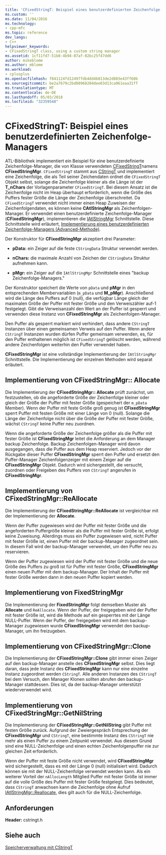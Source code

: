 ```yaml
---
title: 'CFixedStringT: Beispiel eines benutzerdefinierten Zeichenfolge-Managers | Microsoft Docs'
ms.custom: ''
ms.date: 11/04/2016
ms.technology:
- cpp-mfc
ms.topic: reference
dev_langs:
- C++
helpviewer_keywords:
- CFixedStringT class, using a custom string manager
ms.assetid: 1cf11fd7-51b8-4b94-87af-02bc25f47dd6
author: mikeblome
ms.author: mblome
ms.workload:
- cplusplus
ms.openlocfilehash: f841124fd12497fdb4dd4b813de2d803e43ff60b
ms.sourcegitcommit: be2a7679c2bd80968204dee03d13ca961eaa31ff
ms.translationtype: MT
ms.contentlocale: de-DE
ms.lasthandoff: 05/03/2018
ms.locfileid: "32359548"
---
```

# <a name="cfixedstringt-example-of-a-custom-string-manager"></a>CFixedStringT: Beispiel eines benutzerdefinierten Zeichenfolge-Managers
ATL-Bibliothek implementiert ein Beispiel für eine benutzerdefinierte Zeichenfolge-Manager, die von Klasse verwendeten [CFixedStringT](../atl-mfc-shared/reference/cfixedstringt-class.md)namens **CFixedStringMgr**. `CFixedStringT` stammt aus [CStringT](../atl-mfc-shared/reference/cstringt-class.md) und implementiert eine Zeichenfolge, die als Teil seiner Zeichendaten ordnet die `CFixedStringT` Objekt selbst, solange die Zeichenfolge kleiner als die Länge ist der **T_nChars** der Vorlagenparameter `CFixedStringT`. Bei diesem Ansatz ist die Zeichenfolge nicht im Heap überhaupt erforderlich, wenn die Größe des Puffers fester Größe die Länge der Zeichenfolge überschreitet. Da `CFixedStringT` verwendet nicht immer einen Heap Zuweisen der Zeichenfolgendaten, es können keine **CAtlStringMgr** als Zeichenfolgen-Manager. Er verwendet einen benutzerdefinierte Zeichenfolge-Manager (**CFixedStringMgr**), implementieren die [IAtlStringMgr](../atl-mfc-shared/reference/iatlstringmgr-class.md) Schnittstelle. Diese Schnittstelle wird erläutert, [Implementierung eines benutzerdefinierten Zeichenfolge-Managers (Advanced-Methode)](../atl-mfc-shared/implementation-of-a-custom-string-manager-advanced-method.md).  
  
 Der Konstruktor für **CFixedStringMgr** akzeptiert drei Parameter:  
  
-   **pData:** ein Zeiger auf die feste `CStringData` Struktur verwendet werden.  
  
-   **nChars:** die maximale Anzahl von Zeichen der `CStringData` Struktur aufnehmen kann.  
  
-   **pMgr:** ein Zeiger auf die `IAtlStringMgr` Schnittstelle eines "backup Zeichenfolge-Managers."  
  
 Der Konstruktor speichert die Werte von `pData` und **pMgr** in den entsprechenden Membervariablen (`m_pData` und **M_pMgr**). Anschließend wird die Länge des Puffers auf 0 (null), die verfügbar Länge gleich der maximalen Größe der Puffer mit fester Größe und den Verweiszähler auf-1 festgelegt. Gibt die Verweisanzahl den Wert an der Puffer ist gesperrt und verwenden diese Instanz von **CFixedStringMgr** als Zeichenfolgen-Manager.  
  
 Den Puffer als gesperrt markiert wird verhindert, dass andere `CStringT` Instanzen über einen gemeinsamen Verweis auf den Puffer. Wenn andere `CStringT` Instanzen wurden dürfen Puffer gemeinsam verwenden, es, für den Puffer enthaltenen möglich ist `CFixedStringT` gelöscht werden, während andere Zeichenfolgen weiterhin den Puffer verwendet haben.  
  
 **CFixedStringMgr** ist eine vollständige Implementierung der `IAtlStringMgr` Schnittstelle. Die Implementierung der einzelnen Methoden wird separat erläutert.  
  
## <a name="implementation-of-cfixedstringmgrallocate"></a>Implementierung von CFixedStringMgr:: Allocate  
 Die Implementierung der **CFixedStringMgr:: Allocate** prüft zunächst, um festzustellen, ob die angeforderte Größe der Zeichenfolge kleiner oder gleich der Größe der Puffer mit fester Größe (gespeichert der `m_pData` Member). Wenn der Puffer mit feste Größe groß genug ist **CFixedStringMgr** sperrt Puffer mit festen Größe mit einer Länge von 0 (null). Solange die Länge der Zeichenfolge nicht über die Größe der Puffer mit fester Größe, wächst `CStringT` keine Puffer neu zuordnen.  
  
 Wenn die angeforderte Größe der Zeichenfolge größer als die Puffer mit fester Größe ist **CFixedStringMgr** leitet die Anforderung an dem Manager backup Zeichenfolge. Backup Zeichenfolgen-Manager wird davon ausgegangen, dass die Puffer aus dem Heap reserviert. Jedoch vor der Rückgabe dieser Puffer **CFixedStringMgr** sperrt den Puffer und ersetzt den Puffer-Manager Zeichenfolgenzeiger mit einem Zeiger auf die **CFixedStringMgr** Objekt. Dadurch wird sichergestellt, die versucht, zuordnen oder Freigeben des Puffers von `CStringT` angerufen in **CFixedStringMgr**.  
  
## <a name="implementation-of-cfixedstringmgrreallocate"></a>Implementierung von CFixedStringMgr::ReAllocate  
 Die Implementierung der **CFixedStringMgr::ReAllocate** ist vergleichbar mit der Implementierung der **Allocate**.  
  
 Wenn der Puffer zugewiesen wird der Puffer mit fester Größe und die angeforderten Puffergröße kleiner als die Puffer mit fester Größe ist, erfolgt keine Zuweisung. Allerdings muss ein Puffer zugewiesen wird, nicht Puffer mit fester Größe ist, einen Puffer mit der backup-Manager zugeordnet sein. In diesem Fall wird der backup-Manager verwendet, um den Puffer neu zu reservieren.  
  
 Wenn der Puffer zugewiesen wird der Puffer mit fester Größe und die neue Größe des Puffers zu groß ist für Puffer mit fester Größe, **CFixedStringMgr** einen neuen Puffer mit dem backup-Manager. Der Inhalt der Puffer mit fester Größe werden dann in den neuen Puffer kopiert werden.  
  
## <a name="implementation-of-cfixedstringmgrfree"></a>Implementierung von FixedStringMgr  
 Die Implementierung der **FixedStringMgr** folgt demselben Muster als **Allocate** und `ReAllocate`. Wenn der Puffer, der freigegeben wird der Puffer mit fester Größe ist, wird die Methode auf ein gesperrtes mit der Länge NULL-Puffer. Wenn der Puffer, der freigegeben wird mit dem backup-Manager zugewiesen wurde **CFixedStringMgr** verwendet den backup-Manager, um ihn freizugeben.  
  
## <a name="implementation-of-cfixedstringmgrclone"></a>Implementierung von CFixedStringMgr::Clone  
 Die Implementierung der **CFixedStringMgr::Clone** gibt immer einen Zeiger auf den backup-Manager anstelle des **CFixedStringMgr** selbst. Dies liegt daran, dass jede Instanz des **CFixedStringMgr** kann nur eine einzelne Instanz zugeordnet werden `CStringT`. Alle anderen Instanzen des `CStringT` bei dem Versuch, den Manager Klonen sollten abrufen den backup-Manager stattdessen. Dies ist, da der backup-Manager unterstützt wiederverwendet wird.  
  
## <a name="implementation-of-cfixedstringmgrgetnilstring"></a>Implementierung von CFixedStringMgr::GetNilString  
 Die Implementierung der **CFixedStringMgr::GetNilString** gibt Puffer mit festen Größe zurück. Aufgrund der Zweiergespräch Entsprechung der **CFixedStringMgr** und `CStringT`, eine bestimmte Instanz des `CStringT` nie mehr als einen Puffer zu einem Zeitpunkt verwendet. Aus diesem Grund sind eine NULL-Zeichenfolge und einen echten Zeichenfolgenpuffer nie zur gleichen Zeit erforderlich.  
  
 Wenn der Puffer mit feste Größe nicht verwendet, wird **CFixedStringMgr** wird sichergestellt, dass es mit der Länge 0 (null) initialisiert wird. Dadurch können sie mit der NULL-Zeichenfolge verwendet werden kann. Als ein weiterer Vorteil der `nAllocLength` Mitglied Puffer mit fester Größe ist immer auf die volle Größe des Puffer mit fester Größe festgelegt. Dies bedeutet, dass `CStringT` anwachsen kann die Zeichenfolge ohne Aufruf [IAtlStringMgr::Reallocate](../atl-mfc-shared/reference/iatlstringmgr-class.md#reallocate), dies gilt auch für die NULL-Zeichenfolge.  
  
## <a name="requirements"></a>Anforderungen  
 **Header:** cstringt.h  
  
## <a name="see-also"></a>Siehe auch  
 [Speicherverwaltung mit CStringT](../atl-mfc-shared/memory-management-with-cstringt.md)

